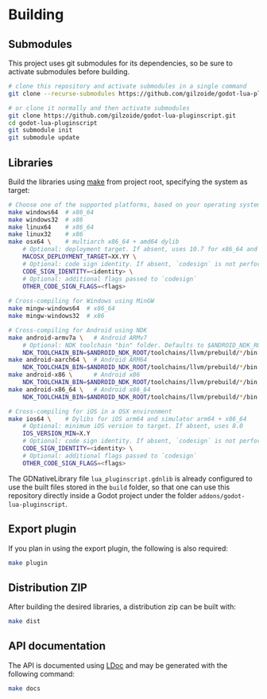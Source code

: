 # Building

## Submodules

This project uses git submodules for its dependencies, so be sure to activate
submodules before building.

```sh
# clone this repository and activate submodules in a single command
git clone --recurse-submodules https://github.com/gilzoide/godot-lua-pluginscript.git

# or clone it normally and then activate submodules
git clone https://github.com/gilzoide/godot-lua-pluginscript.git
cd godot-lua-pluginscript
git submodule init
git submodule update
```

## Libraries

Build the libraries using [make](https://www.gnu.org/software/make/) from
project root, specifying the system as target:

```sh
# Choose one of the supported platforms, based on your operating system
make windows64  # x86_64
make windows32  # x86
make linux64    # x86_64
make linux32    # x86
make osx64 \    # multiarch x86_64 + amd64 dylib
    # Optional: deployment target. If absent, uses 10.7 for x86_64 and 11.0 for arm64
    MACOSX_DEPLOYMENT_TARGET=XX.YY \
    # Optional: code sign identity. If absent, `codesign` is not performed
    CODE_SIGN_IDENTITY=<identity> \
    # Optional: additional flags passed to `codesign`
    OTHER_CODE_SIGN_FLAGS=<flags>
    
# Cross-compiling for Windows using MinGW
make mingw-windows64  # x86_64
make mingw-windows32  # x86

# Cross-compiling for Android using NDK
make android-armv7a \   # Android ARMv7
    # Optional: NDK toolchain "bin" folder. Defaults to $ANDROID_NDK_ROOT/toolchains/llvm/prebuild/*/bin
    NDK_TOOLCHAIN_BIN=$ANDROID_NDK_ROOT/toolchains/llvm/prebuild/*/bin   
make android-aarch64 \  # Android ARM64
    NDK_TOOLCHAIN_BIN=$ANDROID_NDK_ROOT/toolchains/llvm/prebuild/*/bin   
make android-x86 \      # Android x86
    NDK_TOOLCHAIN_BIN=$ANDROID_NDK_ROOT/toolchains/llvm/prebuild/*/bin   
make android-x86_64 \   # Android x86_64
    NDK_TOOLCHAIN_BIN=$ANDROID_NDK_ROOT/toolchains/llvm/prebuild/*/bin   

# Cross-compiling for iOS in a OSX environment
make ios64 \    # Dylibs for iOS arm64 and simulator arm64 + x86_64
    # Optional: minimum iOS version to target. If absent, uses 8.0
    IOS_VERSION_MIN=X.Y
    # Optional: code sign identity. If absent, `codesign` is not performed
    CODE_SIGN_IDENTITY=<identity> \
    # Optional: additional flags passed to `codesign`
    OTHER_CODE_SIGN_FLAGS=<flags>
```

The GDNativeLibrary file `lua_pluginscript.gdnlib` is already configured to use
the built files stored in the `build` folder, so that one can use this
repository directly inside a Godot project under the folder `addons/godot-lua-pluginscript`.


## Export plugin

If you plan in using the export plugin, the following is also required:

```sh
make plugin
```


## Distribution ZIP

After building the desired libraries, a distribution zip can be built with:

```sh
make dist
```


## API documentation

The API is documented using [LDoc](https://stevedonovan.github.io/ldoc/manual/doc.md.html)
and may be generated with the following command:

```sh
make docs
```
